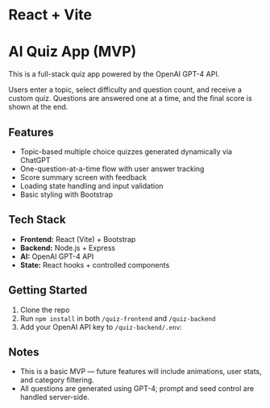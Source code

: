 # React + Vite
# AI Quiz App (MVP)

This is a full-stack quiz app powered by the OpenAI GPT-4 API.

Users enter a topic, select difficulty and question count, and receive a custom quiz. Questions are answered one at a time, and the final score is shown at the end.

## Features

- Topic-based multiple choice quizzes generated dynamically via ChatGPT
- One-question-at-a-time flow with user answer tracking
- Score summary screen with feedback
- Loading state handling and input validation
- Basic styling with Bootstrap

## Tech Stack

- **Frontend:** React (Vite) + Bootstrap
- **Backend:** Node.js + Express
- **AI:** OpenAI GPT-4 API
- **State:** React hooks + controlled components

## Getting Started

1. Clone the repo
2. Run `npm install` in both `/quiz-frontend` and `/quiz-backend`
3. Add your OpenAI API key to `/quiz-backend/.env`:


## Notes

- This is a basic MVP — future features will include animations, user stats, and category filtering.
- All questions are generated using GPT-4; prompt and seed control are handled server-side.